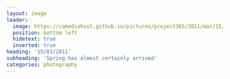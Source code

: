 ```yaml
---
layout: image
leader:
  image: https://camediahost.github.io/pictures/project365/2011/mar/15/150311.jpg
  position: bottom left
  hidetext: true
  inverted: true
heading: '15/03/2011'
subheading: 'Spring has almost certainly arrived'
categories: photography
---
```

